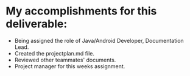 # My accomplishments for this deliverable:
 * Being assigned the role of Java/Android Developer, Documentation Lead.
 * Created the projectplan.md file.
 * Reviewed other teammates' documents.
 * Project manager for this weeks assignment.